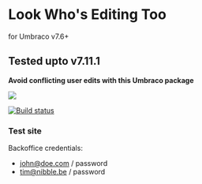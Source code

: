 # Look Who's Editing Too #
for Umbraco v7.6+

Tested upto v7.11.1
----------

**Avoid conflicting user edits with this Umbraco package**

![](logo.png)

[![Build status](https://ci.appveyor.com/api/projects/status/eh32q9jaws66vs29?svg=true)](https://ci.appveyor.com/project/TimGeyssens/lookwhoseditingtoo)



### Test site ###
Backoffice credentials: 
- john@doe.com / password
- tim@nibble.be / password


